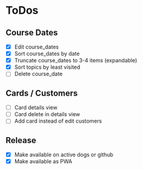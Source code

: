 # ToDos

## Course Dates

- [x] Edit course_dates
- [x] Sort course_dates by date
- [x] Truncate course_dates to 3-4 items (expandable)
- [x] Sort topics by least visited
- [ ] Delete course_date

## Cards / Customers

- [ ] Card details view
- [ ] Card delete in details view
- [ ] Add card instead of edit customers

## Release

- [x] Make available on active dogs or github
- [x] Make available as PWA
